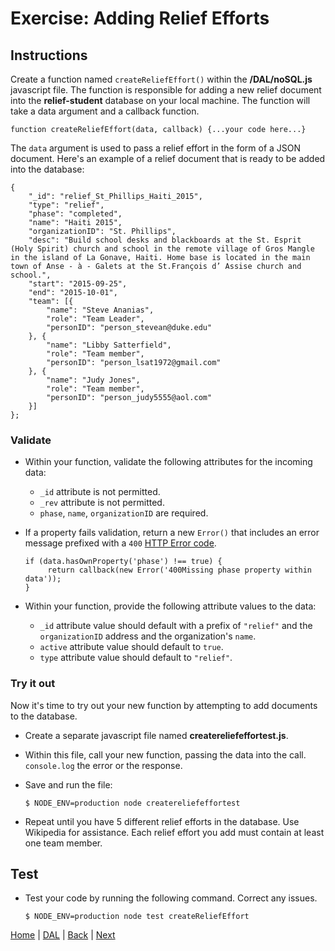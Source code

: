 # Exercise: Adding Relief Efforts

## Instructions

Create a function named `createReliefEffort()` within the **/DAL/noSQL.js** javascript file.  The function is responsible for adding a new relief document into the **relief-student** database on your local machine. The function will take a data argument and a callback function.

```
function createReliefEffort(data, callback) {...your code here...}
```

The `data` argument is used to pass a relief effort in the form of a JSON document.  Here's an example of a relief document that is ready to be added into the database:

```
{
    "_id": "relief_St_Phillips_Haiti_2015",
    "type": "relief",
    "phase": "completed",
    "name": "Haiti 2015",
    "organizationID": "St. Phillips",
    "desc": "Build school desks and blackboards at the St. Esprit (Holy Spirit) church and school in the remote village of Gros Mangle in the island of La Gonave, Haiti. Home base is located in the main town of Anse - à - Galets at the St.François d’ Assise church and school.",
    "start": "2015-09-25",
    "end": "2015-10-01",
    "team": [{
        "name": "Steve Ananias",
        "role": "Team Leader",
        "personID": "person_stevean@duke.edu"
    }, {
        "name": "Libby Satterfield",
        "role": "Team member",
        "personID": "person_lsat1972@gmail.com"
    }, {
        "name": "Judy Jones",
        "role": "Team member",
        "personID": "person_judy5555@aol.com"
    }]
};
```

### Validate

- Within your function, validate the following attributes for the incoming data:
   - `_id` attribute is not permitted.
   - `_rev` attribute is not permitted.
   - `phase`, `name`, `organizationID` are required.

- If a property fails validation, return a new `Error()` that includes an error message prefixed with a `400` [HTTP Error code](https://en.wikipedia.org/wiki/List_of_HTTP_status_codes).

   ```
   if (data.hasOwnProperty('phase') !== true) {
        return callback(new Error('400Missing phase property within data'));
   }
   ```

- Within your function, provide the following attribute values to the data:
   - `_id` attribute value should default with a prefix of `"relief"` and the `organizationID` address and the organization's `name`.
   - `active` attribute value should default to `true`.
   - `type` attribute value should default to `"relief"`.

### Try it out

Now it's time to try out your new function by attempting to add documents to the database.  

- Create a separate javascript file named **createreliefeffortest.js**.
- Within this file, call your new function, passing the data into the call.  `console.log` the error or the response.  

- Save and run the file:

   ```
   $ NODE_ENV=production node createreliefeffortest
   ```

- Repeat until you have 5 different relief efforts in the database. Use Wikipedia for assistance. Each relief effort you add must contain at least one team member.

## Test

- Test your code by running the following command.  Correct any issues.
   ```
   $ NODE_ENV=production node test createReliefEffort
   ```

[Home](/)  |  [DAL](/DAL)  |  [Back](/DAL/1)  |  [Next](/DAL/3)   

